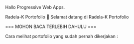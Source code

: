 Hallo  Progressive Web Apps.

Radela-K Portofolio
👋 Selamat datang di Radela-K Portofolio

=== MOHON BACA TERLEBIH DAHULU ===

Cara melihat portofolio yang sudah pernah dikerjakan :
